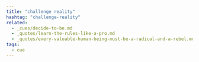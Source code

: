 ```yaml
---
title: "challenge reality"
hashtag: "challenge-reality"
related:
  - _cues/decide-to-be.md
  - _quotes/learn-the-rules-like-a-pro.md
  - _quotes/every-valuable-human-being-must-be-a-radical-and-a-rebel.md
tags:
  - cue
---
```

